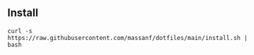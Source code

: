 ## Install
```
curl -s https://raw.githubusercontent.com/massanf/dotfiles/main/install.sh | bash
```

